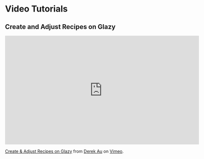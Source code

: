 # Video Tutorials

## Create and Adjust Recipes on Glazy

<iframe src="https://player.vimeo.com/video/317512925" width="640" height="360" frameborder="0" webkitallowfullscreen mozallowfullscreen allowfullscreen></iframe>
<p><a href="https://vimeo.com/317512925">Create &amp; Adjust Recipes on Glazy</a> from <a href="https://vimeo.com/derekau">Derek Au</a> on <a href="https://vimeo.com">Vimeo</a>.</p>